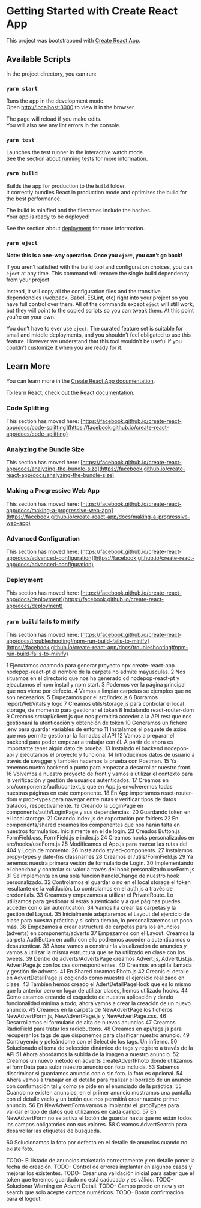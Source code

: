 # Getting Started with Create React App

This project was bootstrapped with [Create React App](https://github.com/facebook/create-react-app).

## Available Scripts

In the project directory, you can run:

### `yarn start`

Runs the app in the development mode.\
Open [http://localhost:3000](http://localhost:3000) to view it in the browser.

The page will reload if you make edits.\
You will also see any lint errors in the console.

### `yarn test`

Launches the test runner in the interactive watch mode.\
See the section about [running tests](https://facebook.github.io/create-react-app/docs/running-tests) for more information.

### `yarn build`

Builds the app for production to the `build` folder.\
It correctly bundles React in production mode and optimizes the build for the best performance.

The build is minified and the filenames include the hashes.\
Your app is ready to be deployed!

See the section about [deployment](https://facebook.github.io/create-react-app/docs/deployment) for more information.

### `yarn eject`

**Note: this is a one-way operation. Once you `eject`, you can’t go back!**

If you aren’t satisfied with the build tool and configuration choices, you can `eject` at any time. This command will remove the single build dependency from your project.

Instead, it will copy all the configuration files and the transitive dependencies (webpack, Babel, ESLint, etc) right into your project so you have full control over them. All of the commands except `eject` will still work, but they will point to the copied scripts so you can tweak them. At this point you’re on your own.

You don’t have to ever use `eject`. The curated feature set is suitable for small and middle deployments, and you shouldn’t feel obligated to use this feature. However we understand that this tool wouldn’t be useful if you couldn’t customize it when you are ready for it.

## Learn More

You can learn more in the [Create React App documentation](https://facebook.github.io/create-react-app/docs/getting-started).

To learn React, check out the [React documentation](https://reactjs.org/).

### Code Splitting

This section has moved here: [https://facebook.github.io/create-react-app/docs/code-splitting](https://facebook.github.io/create-react-app/docs/code-splitting)

### Analyzing the Bundle Size

This section has moved here: [https://facebook.github.io/create-react-app/docs/analyzing-the-bundle-size](https://facebook.github.io/create-react-app/docs/analyzing-the-bundle-size)

### Making a Progressive Web App

This section has moved here: [https://facebook.github.io/create-react-app/docs/making-a-progressive-web-app](https://facebook.github.io/create-react-app/docs/making-a-progressive-web-app)

### Advanced Configuration

This section has moved here: [https://facebook.github.io/create-react-app/docs/advanced-configuration](https://facebook.github.io/create-react-app/docs/advanced-configuration)

### Deployment

This section has moved here: [https://facebook.github.io/create-react-app/docs/deployment](https://facebook.github.io/create-react-app/docs/deployment)

### `yarn build` fails to minify

This section has moved here: [https://facebook.github.io/create-react-app/docs/troubleshooting#npm-run-build-fails-to-minify](https://facebook.github.io/create-react-app/docs/troubleshooting#npm-run-build-fails-to-minify)


1 Ejecutamos coamndo para generar proyecto  npx create-react-app nodepop-react-pt el nombre de la carpeta no admite mayúsculas.
2 Nos situamos en el directorio que nos ha generado  cd nodepop-react-pt y ejecutamos el npm install y npm start.
3 Podemos ver la página principal que nos viene por defecto.
4 Vamos a limpiar carpetas se ejemplos que no son necesarios.
5 Empezamos por el src/index.js
6 Borramos reportWebVitals y logo
7 Creamos utils/storage.js para controlar el local storage, de momento para gestionar el token
8 Instalando react-router-dom
9 Creamos src/api/client.js que nos permitirá acceder a la API rest que nos gestionará la utenticación y obtención de token
10 Generamos un fichero .env para guardar variables de entorno
11 Instalamos el paquete de axios que nos permite gestionar la llamadas al API
12 Vamos a preparar el backend para poder empezar a trabajar con él. A partir de ahora es importante tener algún dato de prueba.
13 Instalado el backend nodepop-api y ejecutamos el proyecto y funciona.
14 Introducimos datos de usuario a través de swagger y también hacemos la prueba con Postman.
15 Ya tenemos nuetro backend a punto para empezar a desarrollar nuestro front.
16 Volvemos a nuestro proyecto de front y vamos a utilizar el contexto para la verificación y gestión de usuarios autenticados.
17 Creamos en src/components/auth/context.js que en App.js envolveremos todas nuestras páginas en este componente.
18 En App importamos react-router-dom y prop-types para navegar entre rutas y verificar tipos de datos tratados, respectivamente.
19 Creando la LoginPage en components/auth/LoginPage y sus dependencias.
20 Guardando token en el local storage.
21 Creando index.js de exportación por folders
22 En components/shared creamos los componentes que nos harán falta en nuestros formularios. Inicialmente en el de login.
23 Creados Button.js , FormField.css, FormField.js e index.js
24 Creamos hooks personalizados en src/hooks/useForm.js
25 Modificamos el App.js para marcar las rutas del 404 y Login de momento.
26 Instalando styled-components.
27 Instalamos propy-types y date-fns classnames
28 Creamos el /utils/FormField.js
29 Ya tenemos nuestra primera vesión de formulario de Login.
30 Implementando el checkbox y controlar su valor a través del hook personalizado useForm.js
31 Se implementa en una sola función handleChange de nuestro hook personalizado.
32 Controlamos el guardar o no en el local storage el token resultante de la validación. Lo controlamos en el auth.js a través de credentials.
33 Creamos y empezamos a utilizar el PrivateRoute. Lo utilizamos para gestionar si estás autenticado y a que páginas puedes acceder con o sin autenticatión.
34 Vamos ha crear las carpetas y la gestión del Layout.
35 Inicialmente adaptaremos el Layout del ejercicio de clase para nuestra práctica y si sobra tiempo, lo personalizaremos un poco más.
36 Empezamos a crear estructura de carpetas para los anuncios (adverts) en components/adverts
37 Empezamos con el Layout. Creamos la carpeta AuthButton en auth/ con ello podremos acceder a autenticarnos o desautenticar.
38 Ahora vamos a construir la visualización de anuncios y vamos a utilizar la misma estructura que se ha utilizado en clase con los tweets.
39 Dentro de adverts/AdvertsPage creamos Advert.js, AdvertList.js, AdvertPage.js con los css correspondientes.
40 Creamos en api la llamada y gestión de adverts.
41 En Shared creamos Photo.js
42 Creanis el detalle en AdvertDetailPage.js cogiendo como muestra el ejercicio realizado en clase.
43 También hemos creado el AdertDetailPageHook que es lo mismo que la anterior pero en lugar de utilizar clases, hemos utilizado hooks.
44 Como estamos creando el esqueleto de nuestra aplicación y dando funcionalidad mínima a todo, ahora vamos a crear la creación de un nuevo anuncio.
45 Creamos  en la carpeta de NewAdvertPage los ficheros NewAdvertForm.js, NewAdvertPage.js y NewAdvertPage.css.
46 Desarrollamos el formulario de alta de nuevos anuncios
47 Creamos RadioField para tratar los radiobuttons.
48 Creamos en api/tags.js para recuperar los tags de que disponemos para clasificar nuestro anuncio.
49 Contruyendo y peleándome con el Select de los tags. Un infierno.
50 Solucionado el tema de selección dinámico de tags y registro a través de la API
51 Ahora abordamos la subida de la imagen a nuestro anuncio.
52 Creamos un nuevo método en adverts createAdvertPhoto donde utilizamos el formData para subir nuestro anuncio con foto incluida.
53 Sabemos discriminar si guardamos anuncio con o sin foto. la foto es opcional.
54 Ahora vamos a trabajar en el detalle para realizar el borrado de un anuncio con confirmación tal y como se pide en el enunciado de la práctica.
55 Cuando no existen anuncios, en el primer anuncio mostramos una pantalla con el detalle vacío y un botón que nos permitirá crear nuestro primer anuncio.
56 En NewAdvertForm vamos a implantar el .propTypes para validar el tipo de datos que utilizamos en cada campo. 
57 En NewAdvertForm no se activa el botón de guardar hasta que no están todos los campos obligatorios con sus valores.
58 Creamos AdvertSearch para desarrollar las etiquetas de búsqueda.

60 Solucionamos la foto por defecto en el detalle de anuncios cuando no existe foto.


TODO- El listado de anuncios maketarlo correctamente y en detalle poner la fecha de creación.
TODO- Control de errores implantar en algunos casos y mejorar los existentes.
TODO- Crear una validación inicial para saber que el token que tenemos guardado no está caducado y es válido.
TODO- Solucionar Warning en Advert Detail.
TODO- Campo precio en new y en search que solo acepte campos numéricos.
TODO- Botón confirmación para el logout.



